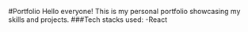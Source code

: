 #Portfolio
Hello everyone!
This is my personal portfolio showcasing my skills and projects.
###Tech stacks used:
-React